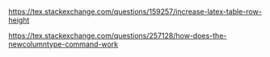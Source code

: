 [](https://tex.stackexchange.com/questions/103003/vspace-equivalent-of-newline)
https://tex.stackexchange.com/questions/159257/increase-latex-table-row-height

https://tex.stackexchange.com/questions/257128/how-does-the-newcolumntype-command-work
